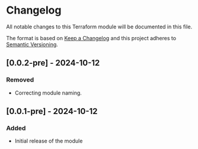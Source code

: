 # Changelog

All notable changes to this Terraform module will be documented in this file.

The format is based on [Keep a Changelog](https://keepachangelog.com/en/1.0.0/) and this project adheres to [Semantic Versioning](https://semver.org/spec/v2.0.0.html).

## [0.0.2-pre] - 2024-10-12

### Removed

- Correcting module naming.

## [0.0.1-pre] - 2024-10-12

### Added

- Initial release of the module